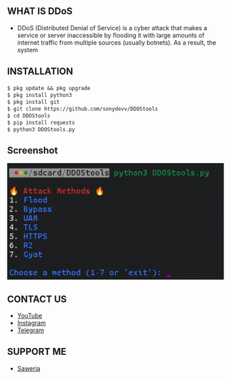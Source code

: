 ## WHAT IS DDoS
- DDoS (Distributed Denial of Service) is a cyber attack that makes a service or server inaccessible by flooding it with large amounts of internet traffic from multiple sources (usually botnets). As a result, the system


## INSTALLATION
```
$ pkg update && pkg upgrade
$ pkg install python3
$ pkg install git
$ git clone https://github.com/sonydevv/DDOStools
$ cd DDOStools
$ pip install requests
$ python3 DDOStools.py
```

## Screenshot
![Dolkings preview](DDOStools.png)

## CONTACT US
- [YouTube](https://youtube.com/sonymodderr)
- [Instagram](https://instagram.com/kuciinglangka)
- [Telegram](https://t.me/OrdinaryPeople403)

## SUPPORT ME
- [Saweria](https://saweria.co/SonySec07)
